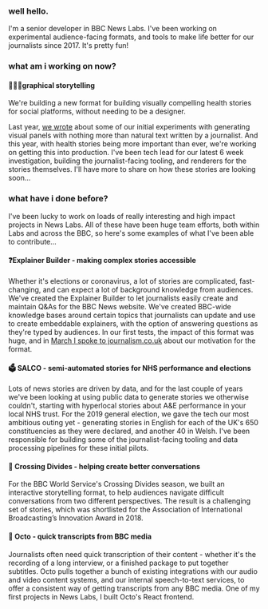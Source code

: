 ### well hello.
I'm a senior developer in BBC News Labs. I've been working on experimental audience-facing formats, and tools to make life better for our journalists since 2017. It's pretty fun!

### what am i working on now?

#### 🦸🏼‍♂️graphical storytelling
We're building a new format for building visually compelling health stories for social platforms, without needing to be a designer.

Last year, [we wrote](https://bbcnewslabs.co.uk/news/2020/graphical-storytelling/) about some of our initial experiments with generating visual panels with nothing more than natural text written by a journalist. And this year, with health stories being more important than ever, we're working on getting this into production. I've been tech lead for our latest 6 week investigation, building the journalist-facing tooling, and renderers for the stories themselves. I'll have more to share on how these stories are looking soon...


### what have i done before?

I've been lucky to work on loads of really interesting and high impact projects in News Labs. All of these have been huge team efforts, both within Labs and across the BBC, so here's some examples of what I've been able to contribute...

#### ❓Explainer Builder - making complex stories accessible
Whether it's elections or coronavirus, a lot of stories are complicated, fast-changing, and can expect a lot of background knowledge from audiences. We've created the Explainer Builder to let journalists easily create and maintain Q&As for the BBC News website. We've created BBC-wide knowledge bases around certain topics that journalists can update and use to create embeddable explainers, with the option of answering questions as they're typed by audiences. In our first tests, the impact of this format was huge, and in [March I spoke to journalism.co.uk](https://www.journalism.co.uk/news/bbc-news-experiments-with-explainer-feature-to-help-readers-make-sense-of-complex-stories/s2/a753374/) about our motivation for the format.

#### 🗳 SALCO - semi-automated stories for NHS performance and elections
Lots of news stories are driven by data, and for the last couple of years we've been looking at using public data to generate stories we otherwise couldn't, starting with hyperlocal stories about A&E performance in your local NHS trust. For the 2019 general election, we gave the tech our most ambitious outing yet - generating stories in English for each of the UK's 650 constituencies as they were declared, and another 40 in Welsh. I've been responsible for building some of the journalist-facing tooling and data processing pipelines for these initial pilots.

#### 💬 Crossing Divides - helping create better conversations
For the BBC World Service's Crossing Divides season, we built an interactive storytelling format, to help audiences navigate difficult conversations from two different perspectives. The result is a challenging set of stories, which was shortlisted for the Association of International Broadcasting’s Innovation Award in 2018.

#### 🐙 Octo - quick transcripts from BBC media
Journalists often need quick transcription of their content - whether it's the recording of a long interview, or a finished package to put together subtitles. Octo pulls together a bunch of existing integrations with our audio and video content systems, and our internal speech-to-text services, to offer a consistent way of getting transcripts from any BBC media. One of my first projects in News Labs, I built Octo's React frontend.
